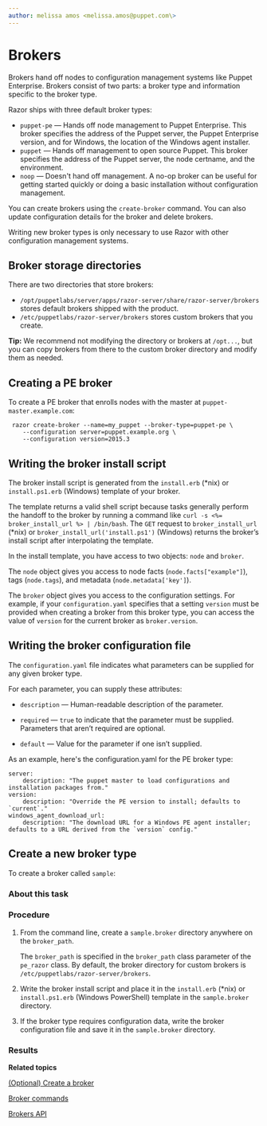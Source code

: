 ```yaml
---
author: melissa amos <melissa.amos@puppet.com\>
---
```


# Brokers

Brokers hand off nodes to configuration management systems like Puppet Enterprise. Brokers consist of two parts: a broker type and information specific to the broker type.

Razor ships with three default broker types:

-   `puppet-pe` — Hands off node management to Puppet Enterprise. This broker specifies the address of the Puppet server, the Puppet Enterprise version, and for Windows, the location of the Windows agent installer.
-   `puppet` — Hands off management to open source Puppet. This broker specifies the address of the Puppet server, the node certname, and the environment.
-   `noop` — Doesn't hand off management. A no-op broker can be useful for getting started quickly or doing a basic installation without configuration management.

You can create brokers using the `create-broker` command. You can also update configuration details for the broker and delete brokers.

Writing new broker types is only necessary to use Razor with other configuration management systems.

## Broker storage directories

There are two directories that store brokers:

-   `/opt/puppetlabs/server/apps/razor-server/share/razor-server/brokers` stores default brokers shipped with the product.
-   `/etc/puppetlabs/razor-server/brokers` stores custom brokers that you create.

**Tip:** We recommend not modifying the directory or brokers at `/opt...`, but you can copy brokers from there to the custom broker directory and modify them as needed.

## Creating a PE broker

To create a PE broker that enrolls nodes with the master at `puppet-master.example.com`:

```
 razor create-broker --name=my_puppet --broker-type=puppet-pe \
    --configuration server=puppet.example.org \
    --configuration version=2015.3
```

## Writing the broker install script

The broker install script is generated from the `install.erb` \(\*nix\) or `install.ps1.erb` \(Windows\) template of your broker.

The template returns a valid shell script because tasks generally perform the handoff to the broker by running a command like `curl -s <%= broker_install_url %> | /bin/bash`. The `GET` request to `broker_install_url` \(\*nix\) or `broker_install_url('install.ps1')` \(Windows\) returns the broker’s install script after interpolating the template.

In the install template, you have access to two objects: `node` and `broker`.

The `node` object gives you access to node facts \(`node.facts["example"]`\), tags \(`node.tags`\), and metadata \(`node.metadata['key']`\).

The `broker` object gives you access to the configuration settings. For example, if your `configuration.yaml` specifies that a setting `version` must be provided when creating a broker from this broker type, you can access the value of `version` for the current broker as `broker.version`.

## Writing the broker configuration file

The `configuration.yaml` file indicates what parameters can be supplied for any given broker type.

For each parameter, you can supply these attributes:

-   `description` — Human-readable description of the parameter.

-   `required` — `true` to indicate that the parameter must be supplied. Parameters that aren’t required are optional.

-   `default` — Value for the parameter if one isn’t supplied.

As an example, here's the configuration.yaml for the PE broker type:

```
server:
    description: "The puppet master to load configurations and installation packages from."
version:
    description: "Override the PE version to install; defaults to `current`."
windows_agent_download_url:
    description: "The download URL for a Windows PE agent installer; defaults to a URL derived from the `version` config."
```

## Create a new broker type

To create a broker called `sample`:

### About this task

### Procedure

1.  From the command line, create a `sample.broker` directory anywhere on the `broker_path`.

    The `broker_path` is specified in the `broker_path` class parameter of the `pe_razor` class. By default, the broker directory for custom brokers is `/etc/puppetlabs/razor-server/brokers`.

2.  Write the broker install script and place it in the `install.erb` \(\*nix\) or `install.ps1.erb` \(Windows PowerShell\) template in the `sample.broker` directory.

3.  If the broker type requires configuration data, write the broker configuration file and save it in the `sample.broker` directory.


### Results

**Related topics**  


[\(Optional\) Create a broker](provisioning_a_windows_node.md#)

[Broker commands](using_the_razor_client.md#)

[Brokers API](api_reference.md#)

